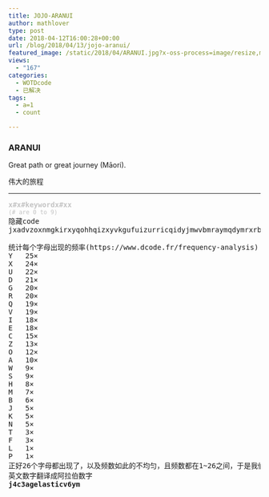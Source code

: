 ```yaml
---
title: JOJO-ARANUI
author: mathlover
type: post
date: 2018-04-12T16:00:28+00:00
url: /blog/2018/04/13/jojo-aranui/
featured_image: /static/2018/04/ARANUI.jpg?x-oss-process=image/resize,m_fill,w_598,h_220
views:
  - "167"
categories:
  - WOTDcode
  - 已解决
tags:
  - a=1
  - count

---
```

### ARANUI

<span>Great path or great journey (Māori).</span>

伟大的旅程

<!--more-->

* * *

<pre><span style="color: #c4c4c4;"><b>x#x#keywordx#xx</b></span>
<span style="color: #c4c4c4;"><small>(# are 0 to 9)</small></span>
隐藏code
jxadvzoxnmgkirxyqohhqizxyvkgufuizurricqidyjmwvbmraymqdymrxrbhqsydgriengkowchuuobdqcyuacxyhaqexgdyxsgdjfqzvoqxuyeoojnqduztgxrcmgwiyvpigcoxvyzrricbqbwacvogvharevrwgumuzhsyiesrecjvsxcznzuuuroriiididacvrqstrasdvyeeydvuxxdydygugyifxduuuuaxyxshldwyqbycruwxxekczyzygvvdqgywdrdxkeqqgccowuuveeszxngdgzetdgveeyixxqoveivaqqeigerx

统计每个字母出现的频率(https://www.dcode.fr/frequency-analysis)：
Y	25×
X	24×
U	22×
D	21×
G	20×
R	20×
Q	19×
V	19×
I	18×
E	18×
C	15×
Z	13×
O	12×
A	10×
W	9×
S	9×
H	8×
M	7×
B	6×
J	5×
K	5×
N	5×
T	3×
F	3×
L	1×
P	1×
正好26个字母都出现了，以及频数如此的不均匀，且频数都在1~26之间，于是我们把频数通过a=1换成字母，用原来的字母也通过a=1换成1~26表示位置(例如A出现10次表示第A=1个字母是j=10，B出现6次表示第B=2个字母是f=6)，就得到jfourcthreeagelasticvsixym
英文数字翻译成阿拉伯数字
<strong>j4c3agelasticv6ym
</strong></pre>